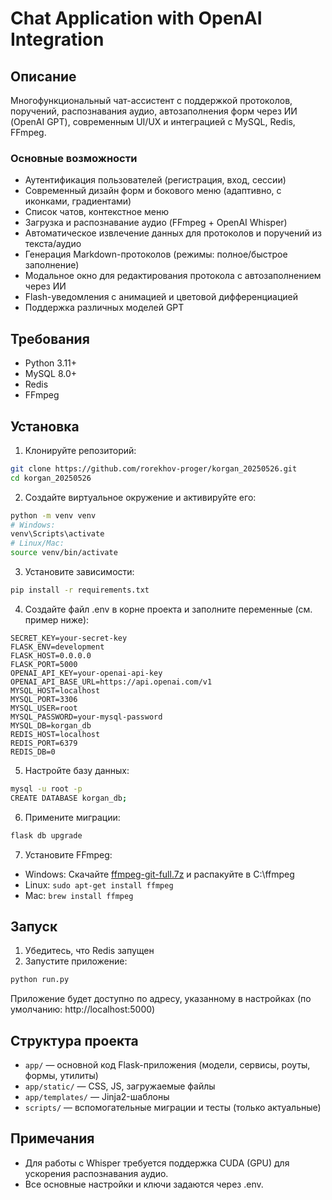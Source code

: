 # Chat Application with OpenAI Integration

## Описание
Многофункциональный чат-ассистент с поддержкой протоколов, поручений, распознавания аудио, автозаполнения форм через ИИ (OpenAI GPT), современным UI/UX и интеграцией с MySQL, Redis, FFmpeg.

### Основные возможности
- Аутентификация пользователей (регистрация, вход, сессии)
- Современный дизайн форм и бокового меню (адаптивно, с иконками, градиентами)
- Список чатов, контекстное меню
- Загрузка и распознавание аудио (FFmpeg + OpenAI Whisper)
- Автоматическое извлечение данных для протоколов и поручений из текста/аудио
- Генерация Markdown-протоколов (режимы: полное/быстрое заполнение)
- Модальное окно для редактирования протокола с автозаполнением через ИИ
- Flash-уведомления с анимацией и цветовой дифференциацией
- Поддержка различных моделей GPT

## Требования
- Python 3.11+
- MySQL 8.0+
- Redis
- FFmpeg

## Установка
1. Клонируйте репозиторий:
```bash
git clone https://github.com/rorekhov-proger/korgan_20250526.git
cd korgan_20250526
```
2. Создайте виртуальное окружение и активируйте его:
```bash
python -m venv venv
# Windows:
venv\Scripts\activate
# Linux/Mac:
source venv/bin/activate
```
3. Установите зависимости:
```bash
pip install -r requirements.txt
```
4. Создайте файл .env в корне проекта и заполните переменные (см. пример ниже):
```
SECRET_KEY=your-secret-key
FLASK_ENV=development
FLASK_HOST=0.0.0.0
FLASK_PORT=5000
OPENAI_API_KEY=your-openai-api-key
OPENAI_API_BASE_URL=https://api.openai.com/v1
MYSQL_HOST=localhost
MYSQL_PORT=3306
MYSQL_USER=root
MYSQL_PASSWORD=your-mysql-password
MYSQL_DB=korgan_db
REDIS_HOST=localhost
REDIS_PORT=6379
REDIS_DB=0
```
5. Настройте базу данных:
```bash
mysql -u root -p
CREATE DATABASE korgan_db;
```
6. Примените миграции:
```bash
flask db upgrade
```
7. Установите FFmpeg:
- Windows: Скачайте [ffmpeg-git-full.7z](https://www.gyan.dev/ffmpeg/builds/) и распакуйте в C:\ffmpeg
- Linux: `sudo apt-get install ffmpeg`
- Mac: `brew install ffmpeg`

## Запуск
1. Убедитесь, что Redis запущен
2. Запустите приложение:
```bash
python run.py
```

Приложение будет доступно по адресу, указанному в настройках (по умолчанию: http://localhost:5000)

## Структура проекта
- `app/` — основной код Flask-приложения (модели, сервисы, роуты, формы, утилиты)
- `app/static/` — CSS, JS, загружаемые файлы
- `app/templates/` — Jinja2-шаблоны
- `scripts/` — вспомогательные миграции и тесты (только актуальные)

## Примечания
- Для работы с Whisper требуется поддержка CUDA (GPU) для ускорения распознавания аудио.
- Все основные настройки и ключи задаются через .env.